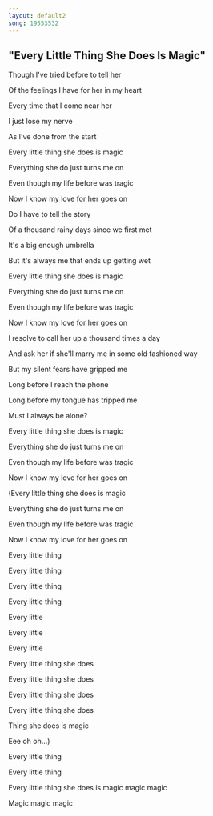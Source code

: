 ```yaml
---
layout: default2
song: 19553532
---
```


## "Every Little Thing She Does Is Magic"


Though I've tried before to tell her

Of the feelings I have for her in my heart

Every time that I come near her

I just lose my nerve

As I've done from the start


Every little thing she does is magic

Everything she do just turns me on

Even though my life before was tragic

Now I know my love for her goes on


Do I have to tell the story

Of a thousand rainy days since we first met

It's a big enough umbrella

But it's always me that ends up getting wet


Every little thing she does is magic

Everything she do just turns me on

Even though my life before was tragic

Now I know my love for her goes on


I resolve to call her up a thousand times a day

And ask her if she'll marry me in some old fashioned way

But my silent fears have gripped me

Long before I reach the phone

Long before my tongue has tripped me

Must I always be alone?


Every little thing she does is magic

Everything she do just turns me on

Even though my life before was tragic

Now I know my love for her goes on


(Every little thing she does is magic

Everything she do just turns me on

Even though my life before was tragic

Now I know my love for her goes on


Every little thing

Every little thing

Every little thing

Every little thing

Every little

Every little

Every little

Every little thing she does

Every little thing she does

Every little thing she does

Every little thing she does

Thing she does is magic


Eee oh oh...)


Every little thing

Every little thing

Every little thing she does is magic magic magic

Magic magic magic



